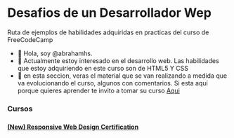 # Desafios de un Desarrollador Wep
Ruta de ejemplos de habilidades adquiridas en practicas del curso de FreeCodeCamp

- 👋 Hola, soy @abrahamhs.
- 👀 Actualmente estoy interesado en el desarrollo web. Las habilidades que estoy adquiriendo en este curso son de HTML5 Y CSS
- 🌱 en esta seccion, veras el material que se van realizando a medida que va evolucionando el curso, algunos con comentarios. Si esta aquí porque quieres 
aprender te invito a tomar su curso <a href="https://www.freecodecamp.org/">Aqui</a>

<h3>Cursos<h3>
  <h4><a href="https://abrahamhs.github.io/freecodecamp/responsive-web-desig/">(New) Responsive Web Design Certification</a><h4>
